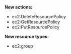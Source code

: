 **New actions:**

- ec2:DeleteResourcePolicy
- ec2:GetResourcePolicy
- ec2:PutResourcePolicy

**New resource types:**

- ec2:group

